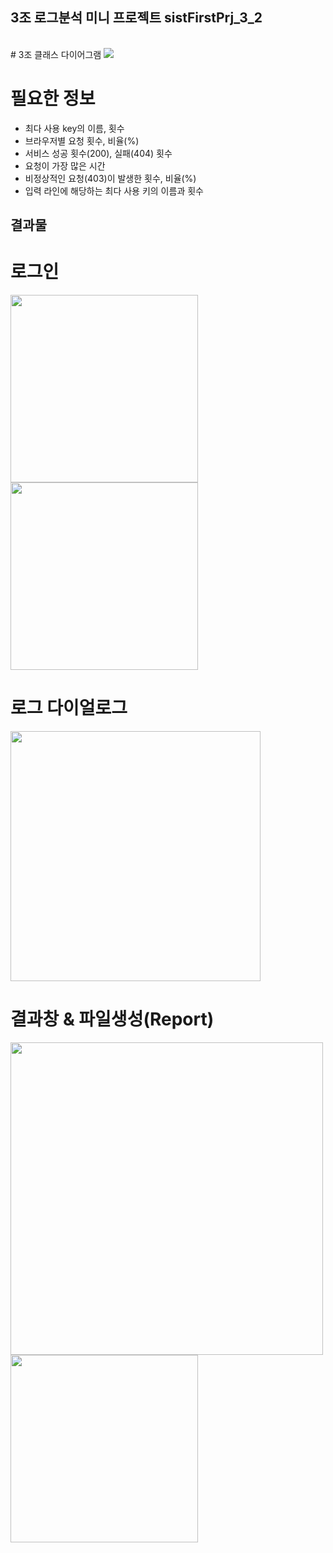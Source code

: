 ## 3조 로그분석 미니 프로젝트 sistFirstPrj_3_2
<br>
# 3조 클래스 다이어그램
<img src="https://user-images.githubusercontent.com/93374409/153107574-98923110-1017-4abd-b4f5-0315e0a750cb.png">

# 필요한 정보 
* 최다 사용 key의 이름, 횟수
* 브라우저별 요청 횟수, 비율(%)
* 서비스 성공 횟수(200), 실패(404) 횟수
* 요청이 가장 많은 시간
* 비정상적인 요청(403)이 발생한 횟수, 비율(%)
* 입력 라인에 해당하는 최다 사용 키의 이름과 횟수

## 결과물
# 로그인
<img src="https://user-images.githubusercontent.com/93374409/153108800-ace77860-be95-4684-b7d7-91b3cc21c621.PNG" width="300" height=auto/> <img src="https://user-images.githubusercontent.com/93374409/153108805-55497a82-af61-4d73-bc3f-04effb08ba93.PNG" width="300" height=auto/>


# 로그 다이얼로그
<img src="https://user-images.githubusercontent.com/93374409/153108929-ee1e3660-cac7-4a20-a663-b90460a6991b.PNG" width="400" height=auto/>

# 결과창 & 파일생성(Report)
<img src="https://user-images.githubusercontent.com/93374409/153109039-fd2f8d89-cacb-486c-9684-9ece4fcb9173.PNG" width="500" height=auto/> 
<img src="https://user-images.githubusercontent.com/93374409/153109042-bdac3ec4-496a-400c-bfe1-33e28095cf48.PNG" width="300" height=auto/>
